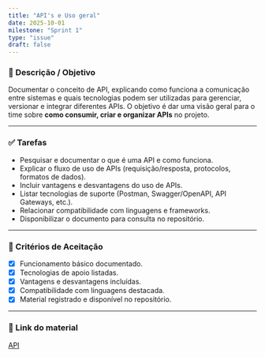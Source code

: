 ```yaml
---
title: "API's e Uso geral"
date: 2025-10-01
milestone: "Sprint 1"
type: "issue"
draft: false
---
```




### 📝 Descrição / Objetivo

Documentar o conceito de API, explicando como funciona a comunicação entre sistemas e quais tecnologias podem ser utilizadas para gerenciar, versionar e integrar diferentes APIs.
O objetivo é dar uma visão geral para o time sobre **como consumir, criar e organizar APIs** no projeto.

---

### ✅ Tarefas

* Pesquisar e documentar o que é uma API e como funciona.
* Explicar o fluxo de uso de APIs (requisição/resposta, protocolos, formatos de dados).
* Incluir vantagens e desvantagens do uso de APIs.
* Listar tecnologias de suporte (Postman, Swagger/OpenAPI, API Gateways, etc.).
* Relacionar compatibilidade com linguagens e frameworks.
* Disponibilizar o documento para consulta no repositório.

---

### 📌 Critérios de Aceitação

* [x] Funcionamento básico documentado.
* [x] Tecnologias de apoio listadas.
* [x] Vantagens e desvantagens incluídas.
* [x] Compatibilidade com linguagens destacada.
* [x] Material registrado e disponível no repositório.

---

### 🔗 Link do material

[API](https://github.com/unb-mds/2025-2-Squad-10/blob/main/doc/backend/api/apis.md)

